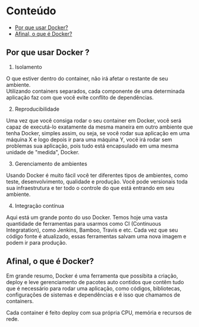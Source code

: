 # Conteúdo

- [Por que usar Docker?](#por-que-usar-docker)
- [Afinal, o que é Docker?](#afinal-o-que-e)

<a name="por-que-usar-docker"></a>
## Por que usar Docker ?

1. Isolamento

O que estiver dentro do container, não irá afetar o restante de seu ambiente.  
Utilizando containers separados, cada componente de uma determinada aplicação faz com que você evite conflito de dependências.

2. Reproducibilidade

Uma vez que você consiga rodar o seu container em Docker, você será capaz de executá-lo exatamente da mesma maneira em outro ambiente que tenha Docker, simples assim, ou seja, se você rodar sua aplicação em uma máquina X e logo depois ir para uma máquina Y, você irá rodar sem problemas sua aplicação, pois tudo está encapsulado em uma mesma unidade de "medida", Docker.

3. Gerenciamento de ambientes

Usando Docker é muito fácil você ter diferentes tipos de ambientes, como teste, desenvolvimento, qualidade e produção. Você pode versionais toda sua infraestrutura e ter todo o controle do que está entrando em seu ambiente.

4. Integração contínua

Aqui está um grande ponto do uso Docker. Temos hoje uma vasta quantidade de ferramentas para usarmos como CI (Continuous Integratation), como Jenkins, Bamboo, Travis e etc. Cada vez que seu código fonte é atualizado, essas ferramentas salvam uma nova imagem e podem ir para produção.

<a name="afinal-o-que-e"></a>
## Afinal, o que é Docker?

Em grande resumo, Docker é uma ferramenta que possibita a criação, deploy e leve gerenciamento de pacotes auto contidos que contêm tudo que é necessário para rodar uma aplicação, como códigos, bibliotecas, configurações de sistemas e dependências e é isso que chamamos de containers.

Cada container é feito deploy com sua própria CPU, memória e recursos de rede.
